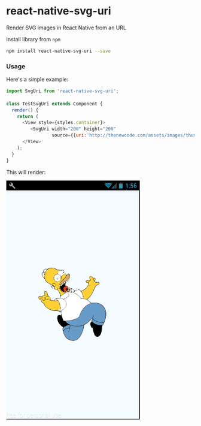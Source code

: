 # react-native-svg-uri
Render SVG images in React Native from an URL

Install library from `npm`

  ```bash
  npm install react-native-svg-uri --save
  ```
  
### <a name="Usage">Usage</a>

Here's a simple example:

```javascript
import SvgUri from 'react-native-svg-uri';

class TestSvgUri extends Component {
  render() {
    return (
      <View style={styles.container}>
         <SvgUri width="200" height="200"
                 source={{uri:'http://thenewcode.com/assets/images/thumbnails/homer-simpson.svg'}} > </SvgUri>
      </View>
    );
  }
}
```

This will render:


![Component example](./screenshoots/sample.png)


